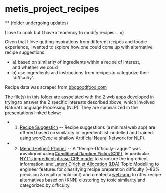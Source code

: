 # metis_project_recipes 
** (folder undergoing updates)  

I love to cook but I have a tendency to modify recipes... =)  
 
Given that I love getting inspirations from different recipes and foodie experience, I wanted to explore how one could come up with alternative recipe suggestions 
- a) based on similarity of ingredients within a recipe of interest,   
and whether we could  
- b) use ingredients and instructions from recipes to categorize their 'difficulty'.

Recipe data was scraped from [bbcgoodfood.com](www.bbcgoodfood.com)

The file(s) in this folder are associated with the 2 web apps developed in trying to answer the 2 specific interests described above, which involved Natural Language Processing (NLP). They are summarized in the presentations linked below:  
- 1) [Recipe Suggestion](https://github.com/hengrumay/metis_project_recipes/blob/master/docs/RecipeSuggestor.pptx) -- Recipe suggestions (a minimal web app) are offered based on similarity in ingredient list modelled and trained using [word2vec](https://code.google.com/archive/p/word2vec/) (a shallow Artificial Neural Network for NLP).   
- 2) [Menu (Helper) Planner](https://github.com/hengrumay/metis_project_recipes/blob/master/docs/H-RM_MenuHelper_v2.pptx) -- A "Recipe-Difficulty-Tagger" was developed using [Conditional Random Fields (CRF)](http://homepages.inf.ed.ac.uk/csutton/publications/crftutv2.pdf), in particular [NYT's ingredient phrase CRF model](https://open.blogs.nytimes.com/2016/04/27/structured-ingredients-data-tagging/) to structure the ingredient information, and [Latent Dirichlet Allocation (LDA)](http://www.cs.princeton.edu/~blei/papers/Blei2012.pdf) Topic Modelling to engineer features for classifying recipe preparation difficulty (~86% precision & recall on hold-out) and created a [web-app](http://bit.ly/menuplannerhelper) to offer recipe alternatives based on (KNN) clustering by topic similarity and categorized by difficulty.  
